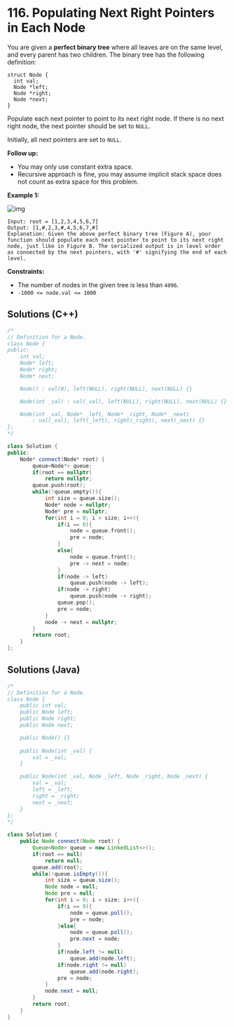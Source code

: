 # 116. Populating Next Right Pointers in Each Node

You are given a **perfect binary tree** where all leaves are on the same level, and every parent has two children. The binary tree has the following definition:

```
struct Node {
  int val;
  Node *left;
  Node *right;
  Node *next;
}
```

Populate each next pointer to point to its next right node. If there is no next right node, the next pointer should be set to `NULL`.

Initially, all next pointers are set to `NULL`.

 

**Follow up:**

- You may only use constant extra space.
- Recursive approach is fine, you may assume implicit stack space does not count as extra space for this problem.

 

**Example 1:**

![img](https://assets.leetcode.com/uploads/2019/02/14/116_sample.png)

```
Input: root = [1,2,3,4,5,6,7]
Output: [1,#,2,3,#,4,5,6,7,#]
Explanation: Given the above perfect binary tree (Figure A), your function should populate each next pointer to point to its next right node, just like in Figure B. The serialized output is in level order as connected by the next pointers, with '#' signifying the end of each level.
```

 

**Constraints:**

- The number of nodes in the given tree is less than `4096`.
- `-1000 <= node.val <= 1000`



## Solutions (C++)

```C++
/*
// Definition for a Node.
class Node {
public:
    int val;
    Node* left;
    Node* right;
    Node* next;

    Node() : val(0), left(NULL), right(NULL), next(NULL) {}

    Node(int _val) : val(_val), left(NULL), right(NULL), next(NULL) {}

    Node(int _val, Node* _left, Node* _right, Node* _next)
        : val(_val), left(_left), right(_right), next(_next) {}
};
*/

class Solution {
public:
    Node* connect(Node* root) {
        queue<Node*> queue;
        if(root == nullptr)
            return nullptr;
        queue.push(root);
        while(!queue.empty()){
            int size = queue.size();
            Node* node = nullptr;
            Node* pre = nullptr;
            for(int i = 0; i < size; i++){
                if(i == 0){
                    node = queue.front();
                    pre = node;
                }
                else{
                    node = queue.front();
                    pre -> next = node;
                }
                if(node -> left)
                    queue.push(node -> left);
                if(node -> right)
                    queue.push(node -> right);
                queue.pop();
                pre = node;
            }
            node -> next = nullptr;
        }
        return root;
    }
};
```



## Solutions (Java)

```java
/*
// Definition for a Node.
class Node {
    public int val;
    public Node left;
    public Node right;
    public Node next;

    public Node() {}
    
    public Node(int _val) {
        val = _val;
    }

    public Node(int _val, Node _left, Node _right, Node _next) {
        val = _val;
        left = _left;
        right = _right;
        next = _next;
    }
};
*/

class Solution {
    public Node connect(Node root) {
        Queue<Node> queue = new LinkedList<>();
        if(root == null)
            return null;
        queue.add(root);
        while(!queue.isEmpty()){
            int size = queue.size();
            Node node = null;
            Node pre = null;
            for(int i = 0; i < size; i++){
                if(i == 0){
                    node = queue.poll();
                    pre = node;
                }else{
                    node = queue.poll();
                    pre.next = node;
                }
                if(node.left != null)
                    queue.add(node.left);
                if(node.right != null)
                    queue.add(node.right);
                pre = node;
            }
            node.next = null;  
        }
        return root;
    }
}
```
